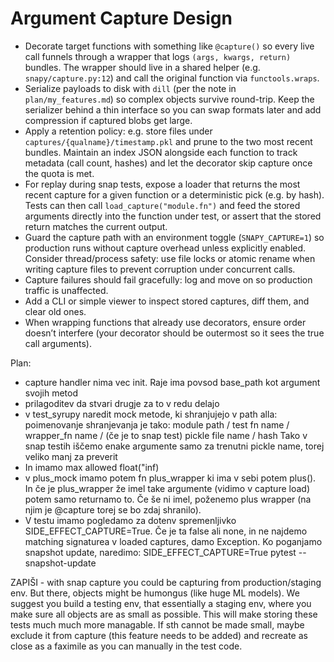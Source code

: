 # Argument Capture Design

- Decorate target functions with something like `@capture()` so every live call funnels through a wrapper that logs `(args, kwargs, return)` bundles. The wrapper should live in a shared helper (e.g. `snapy/capture.py:12`) and call the original function via `functools.wraps`.
- Serialize payloads to disk with `dill` (per the note in `plan/my_features.md`) so complex objects survive round-trip. Keep the serializer behind a thin interface so you can swap formats later and add compression if captured blobs get large.
- Apply a retention policy: e.g. store files under `captures/{qualname}/timestamp.pkl` and prune to the two most recent bundles. Maintain an index JSON alongside each function to track metadata (call count, hashes) and let the decorator skip capture once the quota is met.
- For replay during snap tests, expose a loader that returns the most recent capture for a given function or a deterministic pick (e.g. by hash). Tests can then call `load_capture("module.fn")` and feed the stored arguments directly into the function under test, or assert that the stored return matches the current output.
- Guard the capture path with an environment toggle (`SNAPY_CAPTURE=1`) so production runs without capture overhead unless explicitly enabled. Consider thread/process safety: use file locks or atomic rename when writing capture files to prevent corruption under concurrent calls.
- Capture failures should fail gracefully: log and move on so production traffic is unaffected.
- Add a CLI or simple viewer to inspect stored captures, diff them, and clear old ones.
- When wrapping functions that already use decorators, ensure order doesn’t interfere (your decorator should be outermost so it sees the true call arguments).



Plan:
- capture handler nima vec init. Raje ima povsod base_path kot argument svojih metod
- prilagoditev da stvari drugje za to v redu delajo
- v test_syrupy naredit mock metode, ki shranjujejo v path alla:   
poimenovanje shranjevanja je tako:
module path / test fn name / wrapper_fn name / (če je to snap test) pickle file name / hash
Tako v snap testih iščemo enake argumente samo za trenutni pickle name, torej veliko manj za preverit
- In imamo max allowed float("inf)
- v plus_mock imamo potem fn plus_wrapper ki ima v sebi potem plus().
In če je plus_wrapper že imel take argumente (vidimo v capture load) potem samo returnamo to.
Če še ni imel, poženemo plus wrapper (na njim je @capture torej se bo zdaj shranilo).
- V testu imamo pogledamo za dotenv spremenljivko SIDE_EFFECT_CAPTURE=True.
Če je ta false ali none, in ne najdemo matching signaturea v loaded captures, damo Exception.
Ko poganjamo snapshot update, naredimo:
SIDE_EFFECT_CAPTURE=True pytest --snapshot-update

ZAPIŠI - with snap capture you could be capturing from production/staging env.
But there, objects might be humongus (like huge ML models).
We suggest you build a testing env, that essentially a staging env, where you make sure all objects are as small as possible.
This will make storing these tests much much more managable.
If sth cannot be made small, maybe exclude it from capture (this feature needs to be added)
and recreate as close as a faximile as you can manually in the test code.